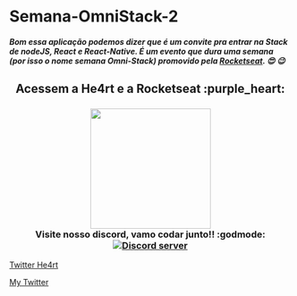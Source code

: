 # Semana-OmniStack-2

##### Bom essa aplicação podemos dizer que é um convite pra entrar na Stack de nodeJS, React e React-Native. É um evento que dura uma semana (por isso o nome semana Omni-Stack) promovido pela [Rocketseat](https://rocketseat.com.br/). :heart_eyes: :wink:

<h2 align="center">
  Acessem a He4rt e a Rocketseat :purple_heart:
</h2>

<h3 align="center">
  <img src="https://heartdevs.com/wp-content/uploads/2018/12/logo.png" width="215"><br>
    Visite nosso discord, vamo codar junto!! :godmode:
	<a href="https://discord.gg/J78z3FV" target="_blank">
	<img src="https://discordapp.com/api/guilds/452926217558163456/embed.png" alt="Discord server"/></a><br>
</h3>

[Twitter He4rt](https://twitter.com/He4rtDevs)

[My Twitter](https://twitter.com/m7Aei_He4rt)
